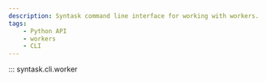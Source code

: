 ```yaml
---
description: Syntask command line interface for working with workers.
tags:
    - Python API
    - workers
    - CLI
---
```


::: syntask.cli.worker
